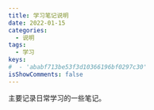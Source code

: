 ```yaml
---
title: 学习笔记说明
date: 2022-01-15
categories:
  - 说明
tags:
  - 学习
keys:
#  - 'ababf713be53f3d10366196bf0297c30'
isShowComments: false
---
```


主要记录日常学习的一些笔记。

